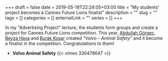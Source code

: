 +++ 
draft = false
date = 2019-05-18T22:24:05+03:00
title = "My students' project becomes a Cannes Future Lions finalist"
description = ""
slug = "" 
tags = []
categories = []
externalLink = ""
series = []
+++

In my "Advertising Project" lecture, the students form groups and create a project for Cannes Future Lions competition. This year, [Abdullah Görgeç](https://tr.linkedin.com/in/abdullahgorgec), [Beyza Hava](https://tr.linkedin.com/in/beyza-hava-268977116) and [Burak Koşar](https://www.linkedin.com/in/burak-ko%C5%9Far-99347a173/) created *"Volvo - Animal Safety"* and it become a finalist in the competition. Congratulations to them!

+ **Volvo Animal Safety**
{{< vimeo 330478647 >}}